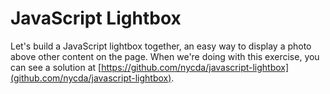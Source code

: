 # JavaScript Lightbox

Let's build a JavaScript lightbox together, an easy way to display a photo above other content on the page. When we're doing with this exercise, you can see a solution at [https://github.com/nycda/javascript-lightbox](github.com/nycda/javascript-lightbox).